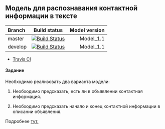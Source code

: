 ## Модель для распознавания контактной информации в тексте

|Branch|Build status|Model version|
|:--------|:--------:|--------:|
|master| [![Build Status](https://travis-ci.com/rrkid/PCI.svg?branch=master)](https://travis-ci.com/github/rrkid/PCI)| Model_1.1|
|develop|[![Build Status](https://travis-ci.com/rrkid/PCI.svg?branch=develop)](https://travis-ci.com/github/rrkid/PCI) | Model_1.1|

- [Travis CI](https://travis-ci.com)

#### Задание

Необходимо реализовать два варианта модели:
1. Необходимо предсказать, есть ли в объявлении контактная информация.

2. Необходимо предсказать начало и конец контактной информации в описании объявления.

Подробнее [тут.](https://github.com/rrkid/PCI/wiki/Техническое-задание)
